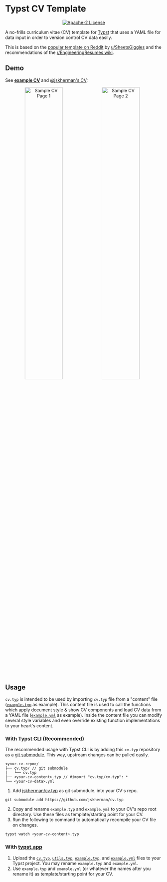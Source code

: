 # Typst CV Template

<p align="center">
  <a href="LICENSE">
    <img alt="Apache-2 License" src="https://img.shields.io/badge/license-Apache%202-brightgreen"/>
  </a>
</p>

A no-frills curriculum vitae (CV) template for [Typst](https://github.com/typst/typst) that uses a YAML file for data input in order to version control CV data easily.

This is based on the [popular template on Reddit](https://web.archive.org/https://old.reddit.com/r/jobs/comments/7y8k6p/im_an_exrecruiter_for_some_of_the_top_companies/) by [u/SheetsGiggles](https://web.archive.org/https://old.reddit.com/user/SheetsGiggles) and the recommendations of the [r/EngineeringResumes wiki](https://web.archive.org/https://old.reddit.com/r/EngineeringResumes/comments/m2cc65/new_and_improved_wiki).

## Demo

See [**example CV**](example.pdf) and [@jskherman's CV](https://go.jskherman.com/cv):

<div align="center">
  <img src="https://github.com/jskherman/cv.typ/assets/68434444/12cff1a4-76d7-4ce0-97f1-16cd26d61c25" alt="Sample CV Page 1" style="float: left; width: 49%; height: auto;">
  <img src="https://github.com/jskherman/cv.typ/assets/68434444/52bc078b-35f3-46ba-9561-2d2b4d0f8eb0" alt="Sample CV Page 2" style="float: left; width: 49%; height: auto;">
</div>

## Usage

`cv.typ` is intended to be used by importing `cv.typ` file from a "content" file
([`example.typ`](example.typ) as example). This content file is used to call the functions which
apply document style & show CV components and load CV data from a YAML file
([`example.yml`](example.yml) as example). Inside the content file you can modify several style
variables and even override existing function implementations to your heart's content.

### With [Typst CLI](https://github.com/typst/typst) (Recommended)

The recommended usage with Typst CLI is by adding this `cv.typ` repository as a [git
submodule](https://git-scm.com/book/en/v2/Git-Tools-Submodules). This way, upstream changes can be
pulled easily.

```
<your-cv-repo>/
├── cv.typ/ // git submodule 
|   └── cv.typ
├── <your-cv-content>.typ // #import "cv.typ/cv.typ": *
└── <your-cv-data>.yml
```

1. Add [jskherman/cv.typ](https://github.com/jskherman/cv.typ) as git submodule.
into your CV's repo.
```
git submodule add https://github.com/jskherman/cv.typ
```
2. Copy and rename `example.typ` and `example.yml` to your CV's repo root directory. Use these files
   as template/starting point for your CV.
3. Run the following to command to automatically recompile your CV file on changes.
```bash
typst watch <your-cv-content>.typ
```

### With [typst.app](https://typst.app)

1. Upload the [`cv.typ`](cv.typ), [`utils.typ`](utils.typ), [`example.typ`](example.typ). and
   [`example.yml`](example.yml) files to your Typst project. You may rename `example.typ` and
   `example.yml`.
2. Use `example.typ` and `example.yml` (or whatever the names after you rename it) as
   template/starting point for your CV.
